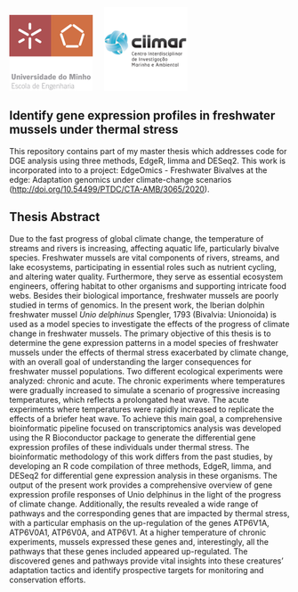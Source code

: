 <img src="EEUMLOGO.png" alt="Imagem 1" width="150"> &nbsp;&nbsp;&nbsp; <img src="ciimar_logo_sem_fundo_pt.png" alt="Imagem 2" width="150">


## Identify gene expression profiles in freshwater mussels under thermal stress

This repository contains part of my master thesis which addresses code for DGE analysis using three methods, EdgeR, limma and DESeq2. This work is incorporated into to a project: EdgeOmics - Freshwater
Bivalves at the edge: Adaptation genomics under climate-change scenarios (http://doi.org/10.54499/PTDC/CTA-AMB/3065/2020).

## Thesis Abstract
Due to the fast progress of global climate change, the temperature of streams and rivers is increasing, affecting aquatic life, particularly bivalve species. Freshwater mussels are vital components of rivers, streams, and lake ecosystems, participating in essential roles such as nutrient cycling, and altering water quality. Furthermore, they serve as essential ecosystem engineers, offering habitat to other organisms and supporting intricate food webs. Besides their biological importance, freshwater mussels are poorly studied in terms of genomics. In the present work, the Iberian dolphin freshwater mussel *Unio delphinus* Spengler, 1793 (Bivalvia: Unionoida) is used as a model species to investigate the effects of the progress of climate change in freshwater mussels. The primary objective of this thesis is to determine the gene expression patterns in a model species of freshwater mussels under the effects of thermal stress exacerbated by climate change, with an overall goal of understanding the larger consequences for freshwater mussel populations. Two different ecological experiments were analyzed: chronic and acute. The chronic experiments where temperatures were gradually increased to simulate a scenario of progressive increasing temperatures, which reflects a prolongated heat wave. The acute experiments where temperatures were rapidly increased to replicate the effects of a briefer heat wave. To achieve this main goal, a comprehensive bioinformatic pipeline focused on transcriptomics analysis was developed using the R Bioconductor package to generate the differential gene expression profiles of these individuals under thermal stress. The bioinformatic methodology of this work differs from the past studies, by developing an R code compilation of three methods, EdgeR, limma, and DESeq2 for differential gene expression analysis in these organisms. The output of the present work provides a comprehensive overview of gene expression profile responses of Unio delphinus in the light of the progress of climate change. Additionally, the results revealed a wide range of pathways and the corresponding genes that are impacted by thermal stress, with a particular emphasis on the up-regulation of the genes ATP6V1A, ATP6V0A1, ATP6V0A, and ATP6V1. At a higher temperature of chronic experiments, mussels expressed these genes and, interestingly, all the pathways that these genes included appeared up-regulated. The discovered genes and pathways provide vital insights into these creatures’ adaptation tactics and identify prospective targets for monitoring and conservation efforts.


